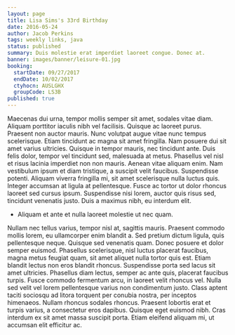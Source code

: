 ```yaml
---
layout: page
title: Lisa Sims's 33rd Birthday
date: 2016-05-24
author: Jacob Perkins
tags: weekly links, java
status: published
summary: Duis molestie erat imperdiet laoreet congue. Donec at.
banner: images/banner/leisure-01.jpg
booking:
  startDate: 09/27/2017
  endDate: 10/02/2017
  ctyhocn: AUSLGHX
  groupCode: LS3B
published: true
---
```

Maecenas dui urna, tempor mollis semper sit amet, sodales vitae diam. Aliquam porttitor iaculis nibh vel facilisis. Quisque ac laoreet purus. Praesent non auctor mauris. Nunc volutpat augue vitae nunc tempus scelerisque. Etiam tincidunt ac magna sit amet fringilla. Nam posuere dui sit amet varius ultricies. Quisque in tempor mauris, nec tincidunt ante. Duis felis dolor, tempor vel tincidunt sed, malesuada at metus. Phasellus vel nisl et risus lacinia imperdiet non non mauris. Aenean vitae aliquam enim.
Nam vestibulum ipsum et diam tristique, a suscipit velit faucibus. Suspendisse potenti. Aliquam viverra fringilla mi, sit amet scelerisque nulla luctus quis. Integer accumsan at ligula at pellentesque. Fusce ac tortor ut dolor rhoncus laoreet sed cursus ipsum. Suspendisse nisi lorem, auctor quis risus sed, tincidunt venenatis justo. Duis a maximus nibh, eu interdum elit.

* Aliquam et ante et nulla laoreet molestie ut nec quam.

Nullam nec tellus varius, tempor nisl at, sagittis mauris. Praesent commodo mollis lorem, eu ullamcorper enim blandit a. Sed pretium dictum ligula, quis pellentesque neque. Quisque sed venenatis quam. Donec posuere et dolor semper euismod. Phasellus scelerisque, nisl luctus placerat faucibus, magna metus feugiat quam, sit amet aliquet nulla tortor quis est. Etiam blandit lectus non eros blandit rhoncus. Suspendisse porta sed lacus sit amet ultricies. Phasellus diam lectus, semper ac ante quis, placerat faucibus turpis.
Fusce commodo fermentum arcu, in laoreet velit rhoncus vel. Nulla sed velit vel lorem pellentesque varius non condimentum justo. Class aptent taciti sociosqu ad litora torquent per conubia nostra, per inceptos himenaeos. Nullam rhoncus sodales rhoncus. Praesent lobortis erat et turpis varius, a consectetur eros dapibus. Quisque eget euismod nibh. Cras interdum ex sit amet massa suscipit porta. Etiam eleifend aliquam mi, ut accumsan elit efficitur ac.
